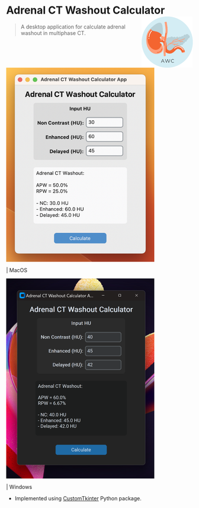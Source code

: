 # Adrenal CT Washout Calculator <a href="https://github.com/Lightbridge-KS/adrenal_washout_app"><img src="doc/app-logo.png" align="right" height="138" /></a>

> A desktop application for calculate adrenal washout in multiphase CT.

<img src="./doc/app-example-macos.png" align="center" width="400">

| MacOS


<img src="./doc/app-example-win.png" align="center" width="400">

| Windows


-   Implemented using [CustomTkinter](https://github.com/TomSchimansky/CustomTkinter) Python package.